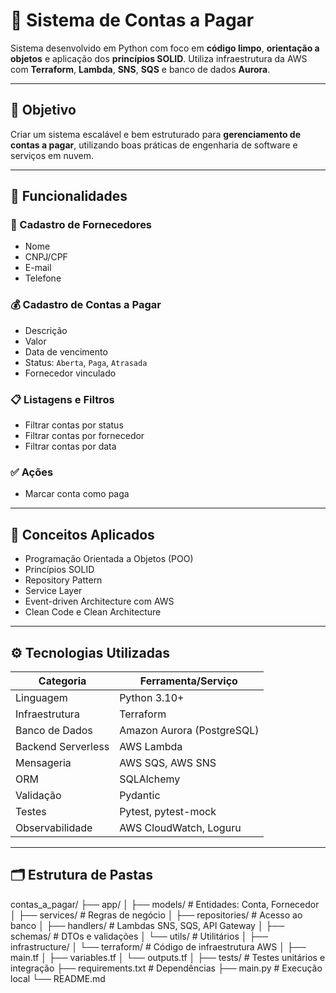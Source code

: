 # 💸 Sistema de Contas a Pagar

Sistema desenvolvido em Python com foco em **código limpo**, **orientação a objetos** e aplicação dos **princípios SOLID**. Utiliza infraestrutura da AWS com **Terraform**, **Lambda**, **SNS**, **SQS** e banco de dados **Aurora**.

---

## 🎯 Objetivo

Criar um sistema escalável e bem estruturado para **gerenciamento de contas a pagar**, utilizando boas práticas de engenharia de software e serviços em nuvem.

---

## 🧱 Funcionalidades

### 👥 Cadastro de Fornecedores
- Nome
- CNPJ/CPF
- E-mail
- Telefone

### 💰 Cadastro de Contas a Pagar
- Descrição
- Valor
- Data de vencimento
- Status: `Aberta`, `Paga`, `Atrasada`
- Fornecedor vinculado

### 📋 Listagens e Filtros
- Filtrar contas por status
- Filtrar contas por fornecedor
- Filtrar contas por data

### ✅ Ações
- Marcar conta como paga

---

## 🧠 Conceitos Aplicados

- Programação Orientada a Objetos (POO)
- Princípios SOLID
- Repository Pattern
- Service Layer
- Event-driven Architecture com AWS
- Clean Code e Clean Architecture

---

## ⚙️ Tecnologias Utilizadas

| Categoria          | Ferramenta/Serviço                |
|--------------------|-----------------------------------|
| Linguagem          | Python 3.10+                      |
| Infraestrutura     | Terraform                         |
| Banco de Dados     | Amazon Aurora (PostgreSQL)        |
| Backend Serverless | AWS Lambda                        |
| Mensageria         | AWS SQS, AWS SNS                  |
| ORM                | SQLAlchemy                        |
| Validação          | Pydantic                          |
| Testes             | Pytest, pytest-mock               |
| Observabilidade    | AWS CloudWatch, Loguru            |

---

## 🗂 Estrutura de Pastas

contas_a_pagar/
├── app/
│ ├── models/ # Entidades: Conta, Fornecedor
│ ├── services/ # Regras de negócio
│ ├── repositories/ # Acesso ao banco
│ ├── handlers/ # Lambdas SNS, SQS, API Gateway
│ ├── schemas/ # DTOs e validações
│ └── utils/ # Utilitários
│
├── infrastructure/
│ └── terraform/ # Código de infraestrutura AWS
│ ├── main.tf
│ ├── variables.tf
│ └── outputs.tf
│
├── tests/ # Testes unitários e integração
├── requirements.txt # Dependências
├── main.py # Execução local
└── README.md